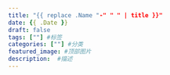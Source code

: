 ```yaml
---
title: "{{ replace .Name "-" " " | title }}"
date: {{ .Date }}
draft: false
tags: [""] #标签
categories: [""] #分类
featured_image: #顶部图片
description:  #描述
---
```


